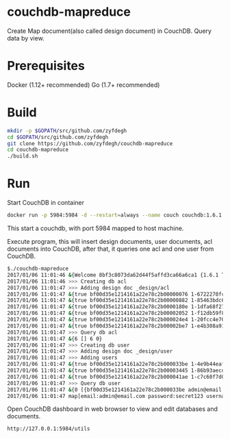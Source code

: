# couchdb-mapreduce
Create Map document(also called design document) in CouchDB. Query data by view.

# Prerequisites
Docker (1.12+ recommended)
Go (1.7+ recommended)

# Build
```sh
mkdir -p $GOPATH/src/github.com/zyfdegh
cd $GOPATH/src/github.com/zyfdegh
git clone https://github.com/zyfdegh/couchdb-mapreduce
cd couchdb-mapreduce
./build.sh
```

# Run
Start CouchDB in container
```sh
docker run -p 5984:5984 -d --restart=always --name couch couchdb:1.6.1
```
This start a couchdb, with port 5984 mapped to host machine.

Execute program, this will insert design documents, user documents, acl documents into CouchDB,
after that, it queries one acl and one user from CouchDB.
```sh
$./couchdb-mapreduce
2017/01/06 11:01:46 &{Welcome 8bf3c8073da62d44f5affd3ca66a6ca1 {1.6.1 The Apache Software Foundation} 1.6.1}
2017/01/06 11:01:46 >>> Creating db acl
2017/01/06 11:01:47 >>> Adding design doc _design/acl
2017/01/06 11:01:47 &{true bf00d35e1214161a22e78c2b00000076 1-6722270fc0288e04673d17366318cbba}
2017/01/06 11:01:47 &{true bf00d35e1214161a22e78c2b00000882 1-85463bdc682b280c68e8917b9a7d6557}
2017/01/06 11:01:47 &{true bf00d35e1214161a22e78c2b0000180e 1-1dfa68f27e94527b02a779c857e0a7d7}
2017/01/06 11:01:47 &{true bf00d35e1214161a22e78c2b00002052 1-f12db59f814d38802ab9cb7fa49bda3f}
2017/01/06 11:01:47 &{true bf00d35e1214161a22e78c2b000024e4 1-20fcc4e701e2eaf1c07509c700b66ff1}
2017/01/06 11:01:47 &{true bf00d35e1214161a22e78c2b00002be7 1-e4b308a910931a0c82d49d2b3ca70dc4}
2017/01/06 11:01:47 >>> Query db acl
2017/01/06 11:01:47 &{6 [] 6 0}
2017/01/06 11:01:47 >>> Creating db user
2017/01/06 11:01:47 >>> Adding design doc _design/user
2017/01/06 11:01:47 >>> Adding users
2017/01/06 11:01:47 &{true bf00d35e1214161a22e78c2b000033be 1-4e9b44eafd0fbc6bd4a04c0f73868627}
2017/01/06 11:01:47 &{true bf00d35e1214161a22e78c2b00003445 1-86b93aecd0c17b328c66120eec550f87}
2017/01/06 11:01:47 &{true bf00d35e1214161a22e78c2b000041ae 1-c7c60f7d0d2c7c7f3895333d0580e23a}
2017/01/06 11:01:47 >>> Query db user
2017/01/06 11:01:47 &{0 [{bf00d35e1214161a22e78c2b000033be admin@email.com map[_id:bf00d35e1214161a22e78c2b000033be _rev:1-4e9b44eafd0fbc6bd4a04c0f73868627 email:admin@email.com password:secret123 username:admin] map[]}] 3 0}
2017/01/06 11:01:47 map[email:admin@email.com password:secret123 username:admin _id:bf00d35e1214161a22e78c2b000033be _rev:1-4e9b44eafd0fbc6bd4a04c0f73868627]
```

Open CouchDB dashboard in web browser to view and edit databases and documents. 
```sh
http://127.0.0.1:5984/utils
```
